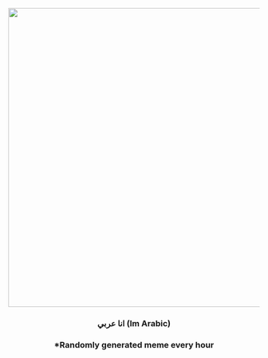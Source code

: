 <p align="center">
        <img src="https://i.redd.it/wxhjdoqsp3v91.jpg" width="600" height="600">
        </p>
        <h3 align="center">انا عربي (Im Arabic)</h3>
        <h3 align="center">*Randomly generated meme every hour</h3>
    
